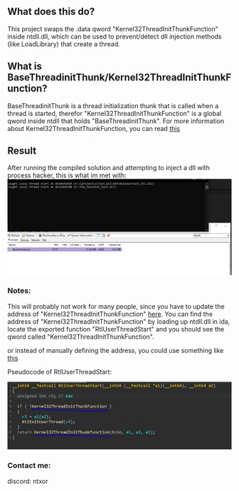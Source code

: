## What does this do?
This project swaps the .data qword "Kernel32ThreadInitThunkFunction" inside ntdll.dll, which can be used to prevent/detect dll injection methods (like LoadLibrary) that create a thread.

## What is BaseThreadinitThunk/Kernel32ThreadInitThunkFunction?
BaseThreadinitThunk is a thread initialization thunk that is called when a thread is started, therefor "Kernel32ThreadInitThunkFunction" is a global qword inside ntdll that holds "BaseThreadinitThunk".
For more information about Kernel32ThreadInitThunkFunction, you can read [this](https://stackoverflow.com/a/49031949)

## Result
After running the compiled solution and attempting to inject a dll with process hacker, this is what im met with:
![screenshot](images/result.PNG)

### Notes:
This will probably not work for many people, since you have to update the address of "Kernel32ThreadInitThunkFunction" [here](https://github.com/ntos322/init-thunk-hook/blob/main/src/hook/hook.cpp#L23).
You can find the address of "Kernel32ThreadInitThunkFunction" by loading up ntdll.dll in ida, locate the exported function "RtlUserThreadStart" and you should see the qword called "Kernel32ThreadInitThunkFunction".

or instead of manually defining the address, you could use something like [this](https://gist.github.com/odzhan/fe278c2588e462edf3a9fd61f3c51d93)

Pseudocode of RtlUserThreadStart:

![screenshot](images/rt.PNG)

### Contact me:
discord: ntxor

